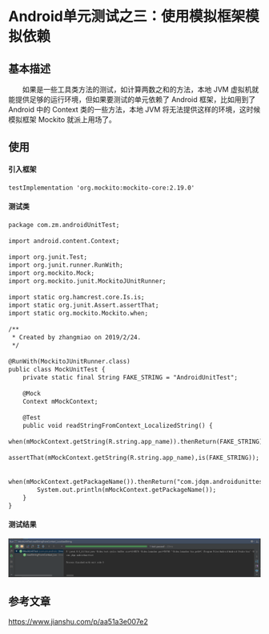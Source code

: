 # Android单元测试之三：使用模拟框架模拟依赖

## 基本描述
　　如果是一些工具类方法的测试，如计算两数之和的方法，本地 JVM 虚拟机就能提供足够的运行环境，但如果要测试的单元依赖了 Android 框架，比如用到了 Android 中的 Context 类的一些方法，本地 JVM 将无法提供这样的环境，这时候模拟框架 Mockito 就派上用场了。
## 使用

#### 引入框架
```
testImplementation 'org.mockito:mockito-core:2.19.0'
```

#### 测试类
```
package com.zm.androidUnitTest;

import android.content.Context;

import org.junit.Test;
import org.junit.runner.RunWith;
import org.mockito.Mock;
import org.mockito.junit.MockitoJUnitRunner;

import static org.hamcrest.core.Is.is;
import static org.junit.Assert.assertThat;
import static org.mockito.Mockito.when;

/**
 * Created by zhangmiao on 2019/2/24.
 */

@RunWith(MockitoJUnitRunner.class)
public class MockUnitTest {
    private static final String FAKE_STRING = "AndroidUnitTest";

    @Mock
    Context mMockContext;

    @Test
    public void readStringFromContext_LocalizedString() {
        when(mMockContext.getString(R.string.app_name)).thenReturn(FAKE_STRING);
        assertThat(mMockContext.getString(R.string.app_name),is(FAKE_STRING));

        when(mMockContext.getPackageName()).thenReturn("com.jdqm.androidunittest");
        System.out.println(mMockContext.getPackageName());
    }
}
```

#### 测试结果
![](./context_test.png)

## 参考文章
https://www.jianshu.com/p/aa51a3e007e2

